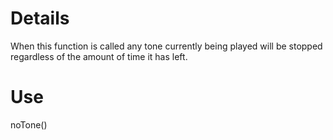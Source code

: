 # Details #

When this function is called any tone currently being played will be stopped regardless of the amount of time it has left.

# Use #

noTone()